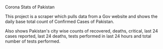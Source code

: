 Corona Stats of Pakistan

This project is a scraper which pulls data from a Gov website and shows the daily base total count of Confirmed Cases of Pakistan.

Also shows Pakistan's city wise counts of recovered, deaths, critical, last 24 cases reported, last 24 deaths, tests performed in last 24 hours and total number of tests performed.